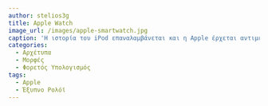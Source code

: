 ```yaml
---
author: stelios3g
title: Apple Watch
image_url: /images/apple-smartwatch.jpg
caption: 'Η ιστορία του iPod επαναλαμβάνεται και η Apple έρχεται αντιμέτωπη με το ίδιο πρόβλημα εργονομίας το οποίο και επιλύει με τον ίδιο ακριβώς τρόπο δηλαδή την ροδέλα.'
categories:
  - Αρχέτυπα
  - Μορφές
  - Φορετός Υπολογισμός
tags:
  - Apple 
  - Έξυπνο Ρολόϊ
---
```

